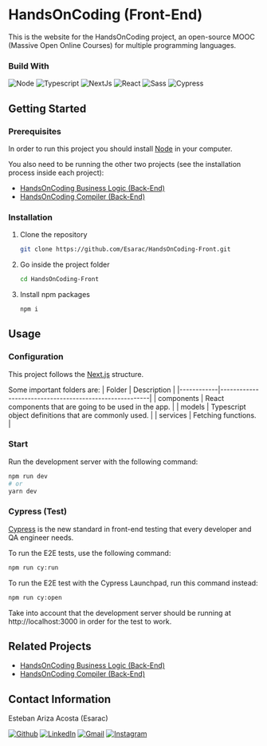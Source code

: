 # HandsOnCoding (Front-End)

This is the website for the HandsOnCoding project, an open-source MOOC (Massive Open Online Courses) for multiple programming languages.

### Build With

![Node](https://img.shields.io/badge/Node.js-339933?style=for-the-badge&logo=nodedotjs&logoColor=white)
![Typescript](https://img.shields.io/badge/TypeScript-007ACC?style=for-the-badge&logo=typescript&logoColor=white)
![NextJs](https://img.shields.io/badge/next.js-000000?style=for-the-badge&logo=nextdotjs&logoColor=white)
![React](https://img.shields.io/badge/React-61DAFB?style=for-the-badge&logo=react&logoColor=black)
![Sass](https://img.shields.io/badge/Sass-CC6699?style=for-the-badge&logo=sass&logoColor=white)
![Cypress](https://img.shields.io/badge/Cypress-17202C?style=for-the-badge&logo=cypress&logoColor=white)

## Getting Started

### Prerequisites

In order to run this project you should install [Node](https://nodejs.org/en/download/) in your computer.

You also need to be running the other two projects (see the installation process inside each project):
* [HandsOnCoding Business Logic (Back-End)](https://github.com/Esarac/HandsOnCoding-Back)
* [HandsOnCoding Compiler (Back-End)](https://github.com/mavaldot/pdg-compiler)

### Installation

1. Clone the repository
    ```bash
    git clone https://github.com/Esarac/HandsOnCoding-Front.git
    ```
2. Go inside the project folder
   ```bash
   cd HandsOnCoding-Front
   ```
3. Install npm packages
   ```bash
   npm i
   ```

## Usage

### Configuration

This project follows the [Next.js](https://nextjs.org/docs) structure.

Some important folders are:
| Folder     | Description                                            |
|------------|--------------------------------------------------------|
| components | React components that are going to be used in the app. |
| models     | Typescript object definitions that are commonly used.  |
| services   | Fetching functions.                                    |

### Start

Run the development server with the following command:
```bash
npm run dev
# or
yarn dev
```

### Cypress (Test)

[Cypress](https://www.cypress.io/) is the new standard in front-end testing that every developer and QA engineer needs.

To run the E2E tests, use the following command:
```bash
npm run cy:run
```

To run the E2E test with the Cypress Launchpad, run this command instead:
```bash
npm run cy:open
```

Take into account that the development server should be running at http://localhost:3000 in order for the test to work.


## Related Projects

* [HandsOnCoding Business Logic (Back-End)](https://github.com/Esarac/HandsOnCoding-Back)
* [HandsOnCoding Compiler (Back-End)](https://github.com/mavaldot/pdg-compiler)

## Contact Information

Esteban Ariza Acosta (Esarac)

[![Github](https://img.shields.io/badge/GitHub-100000?style=for-the-badge&logo=github&logoColor=white)](https://github.com/Esarac)
[![LinkedIn](https://img.shields.io/badge/LinkedIn-0077B5?style=for-the-badge&logo=linkedin&logoColor=white)](https://www.linkedin.com/in/estebanarizaacosta/)
[![Gmail](https://img.shields.io/badge/Gmail-D14836?style=for-the-badge&logo=gmail&logoColor=white)](mailto:acosta57esteban@gmail.com)
[![Instagram](https://img.shields.io/badge/Instagram-E4405F?style=for-the-badge&logo=instagram&logoColor=white)](https://www.instagram.com/esaracgp/)
